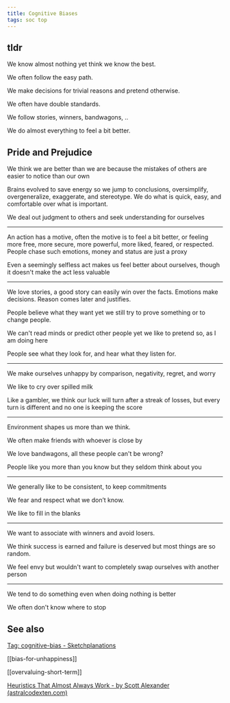 ```yaml
---
title: Cognitive Biases
tags: soc top
---
```




## tldr

We know almost nothing yet think we know the best. 

We often follow the easy path. 

We make decisions for trivial reasons and pretend otherwise. 

We often have double standards. 

We follow stories, winners, bandwagons, .. 

We do almost everything to feel a bit better. 

## Pride and Prejudice 

We think we are better than we are because the mistakes of others are easier to notice than our own

Brains evolved to save energy so we jump to conclusions, oversimplify, overgeneralize, exaggerate, and stereotype. We do what is quick, easy, and comfortable over what is important.

We deal out judgment to others and seek understanding for ourselves

---

An action has a motive, often the motive is to feel a bit better, or feeling more free, more secure, more powerful, more liked, feared, or respected. People chase such emotions, money and status are just a proxy 

Even a seemingly selfless act makes us feel better about ourselves, though it doesn't make the act less valuable 

---

We love stories, a good story can easily win over the facts. Emotions make decisions. Reason comes later and justifies.

People believe what they want yet we still try to prove something or to change people. 

We can't read minds or predict other people yet we like to pretend so, as I am doing here  

People see what they look for, and hear what they listen for.

---


We make ourselves unhappy by comparison, negativity, regret, and worry

We like to cry over spilled milk

Like a gambler, we think our luck will turn after a streak of losses, but every turn is different and no one is keeping the score 

---

Environment shapes us more than we think.

We often make friends with whoever is close by

We love bandwagons, all these people can't be wrong?

People like you more than you know but they seldom think about you 

---

We generally like to be consistent, to keep commitments

We fear and respect what we don’t know.

We like to fill in the blanks 

---

We want to associate with winners and avoid losers.

We think success is earned and failure is deserved but most things are so random. 

We feel envy but wouldn't want to completely swap ourselves with another person

---

We tend to do something even when doing nothing is better

We often don't know where to stop

## See also

[Tag: cognitive-bias - Sketchplanations](https://sketchplanations.com/tags/cognitive-bias)

[[bias-for-unhappiness]]

[[overvaluing-short-term]]

[Heuristics That Almost Always Work - by Scott Alexander (astralcodexten.com)](https://www.astralcodexten.com/p/heuristics-that-almost-always-work)